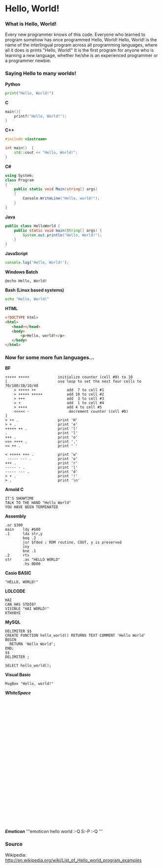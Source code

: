# Hello, World!

### What is Hello, World!
Every new programmer knows of this code. Everyone who learned to program somehow has once programmed Hello, World!
Hello, World! is the name of the interlingual program across all programming languages, where all it does is prints "Hello, World!" It is the first program for anyone who is learning a new language, whether he/she is an experienced programmer or a programmer newbie. 

### Saying Hello to many worlds!

**Python**
```python
print("Hello, World!")
```

**C**
```c
main(){
	printf("Hello, World!");
}
```

**C++**
```c++
#include <iostream>

int main()	{
	std::cout << "Hello, World!";
}
```

**C#**
```c#
using System;
class Program
{
    public static void Main(string[] args)
    {
        Console.WriteLine("Hello, world!");
    }
}
```

**Java**
```java
public class HelloWorld {
	public static void main(String[] args) {
		System.out.println("Hello, World!");
	}
}
```

**JavaScript**
```javascript
console.log('Hello, World!');
```

**Windows Batch**
```batch
@echo Hello, World!
```

**Bash (Linux based systems)**
```bash
echo "Hello, World!"
```

**HTML**
```html
<!DOCTYPE html>
<html>
   <head></head>
   <body>
       <p>Hello, world!</p>
   </body>
</html>
```

### Now for some more fun languages...

**BF**
```bf
+++++ +++++             initialize counter (cell #0) to 10
[                       use loop to set the next four cells to 70/100/30/10/40
    > +++++ ++              add  7 to cell #1
    > +++++ +++++           add 10 to cell #2
    > +++                   add  3 to cell #3
    > +                     add  1 to cell #4
    > ++++                  add 4 to cell #5
    <<<<< -                  decrement counter (cell #0)
]
> ++ .                  print 'H'
> + .                   print 'e'
+++++ ++ .              print 'l'
.                       print 'l'
+++ .                   print 'o'
>>> ++++ .              print ','
<< ++ .                 print ' '
 
< +++++ +++ .           print 'w'
 ----- --- .            print 'o'
+++ .                   print 'r'
----- - .               print 'l'
----- --- .             print 'd'
> + .                   print '!'
> .                     print '\n'
```

**Arnold C**
```arnoldc
IT'S SHOWTIME
TALK TO THE HAND "Hello World"
YOU HAVE BEEN TERMINATED
```

**Assembly**
```assembly
.or $300
main    ldy #$00
.1      lda str,y
        beq .2
        jsr $fded ; ROM routine, COUT, y is preserved
        iny
        bne .1
.2      rts
str     .as "HELLO WORLD"
        .hs 0D00
```

**Casio BASIC**
```casiobasic
"HELLO, WORLD!"
```

**LOLCODE**
```lolcode
HAI
CAN HAS STDIO?
VISIBLE "HAI WORLD!"
KTHXBYE
```

**MySQL**
```mysql
DELIMITER $$
CREATE FUNCTION hello_world() RETURNS TEXT COMMENT 'Hello World'
BEGIN
  RETURN 'Hello World';
END;
$$
DELIMITER ;
 
SELECT hello_world();
```

**Visual Basic**
```visualbasic
MsgBox "Hello, world!"
```

***WhiteSpace***
```whitespace
                  
      
                           
      
                               
      
                               
      
                                           
      
                        
      
                  
      
                                           
      
                                           
      
                                 
      
                               
      
                           
      
                        
      
  



```

***Emoticon***
'''emoticon
hello world :-Q S:-P :-Q
'''

### Source
Wikipedia: http://en.wikipedia.org/wiki/List_of_Hello_world_program_examples
